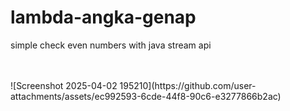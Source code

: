# lambda-angka-genap
simple check even numbers with java stream api

<br>
<br>
![Screenshot 2025-04-02 195210](https://github.com/user-attachments/assets/ec992593-6cde-44f8-90c6-e3277866b2ac)
